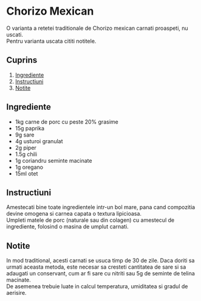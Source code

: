 # Chorizo Mexican

O varianta a retetei traditionale de Chorizo mexican carnati proaspeti, nu uscati.  
Pentru varianta uscata cititi notitele.  

## Cuprins

1. [Ingrediente](#ingrediente)
2. [Instructiuni](#instructiuni)
3. [Notite](#notite)

## Ingrediente

- 1kg carne de porc cu peste 20% grasime
- 15g paprika
- 9g sare
- 4g usturoi granulat
- 2g piper
- 1.5g chili
- 1g coriandru seminte macinate
- 1g oregano
- 15ml otet

## Instructiuni

Amestecati bine toate ingredientele intr-un bol mare, pana cand compozitia devine omogena si carnea capata o textura lipicioasa.  
Umpleti matele de porc (naturale sau din colagen) cu amestecul de ingrediente, folosind o masina de umplut carnati.

## Notite

In mod traditional, acesti carnati se usuca timp de 30 de zile. Daca doriti sa urmati aceasta metoda, este necesar sa cresteti cantitatea de sare si sa adaugati un conservant, cum ar fi sare cu nitriti sau 5g de seminte de telina macinate.  
De asemenea trebuie luate in calcul temperatura, umiditatea si gradul de aerisire. 